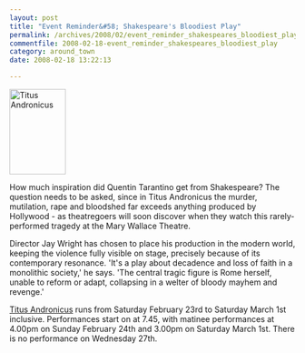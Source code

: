 ```yaml
---
layout: post
title: "Event Reminder&#58; Shakespeare's Bloodiest Play"
permalink: /archives/2008/02/event_reminder_shakespeares_bloodiest_play.html
commentfile: 2008-02-18-event_reminder_shakespeares_bloodiest_play
category: around_town
date: 2008-02-18 13:22:13

---
```


<a href="/assets/images/2008/rss_titus.jpg" title="See larger version of - Titus Andronicus"><img src="/assets/images/2008/rss_titus_thumb.jpg" width="99" height="150" alt="Titus Andronicus" class="photo right" /></a>

How much inspiration did Quentin Tarantino get from Shakespeare? The question needs to be asked, since in Titus Andronicus the murder, mutilation, rape and bloodshed far exceeds anything produced by Hollywood - as theatregoers will soon discover when they watch this rarely-performed tragedy at the Mary Wallace Theatre.

Director Jay Wright has chosen to place his production in the modern world, keeping the violence fully visible on stage, precisely because of its contemporary resonance. 'It's a play about decadence and loss of faith in a monolithic society,' he says. 'The central tragic figure is Rome herself, unable to reform or adapt, collapsing in a welter of bloody mayhem and revenge.'

[Titus Andronicus](/event/play/200705141787) runs from Saturday February 23rd to Saturday March 1st inclusive. Performances start on at 7.45, with matinee performances at 4.00pm on Sunday February 24th and 3.00pm on Saturday March 1st. There is no performance on Wednesday 27th.
